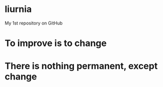 # liurnia

My 1st repository on GitHub

# To improve is to change

# There is nothing permanent, except change

